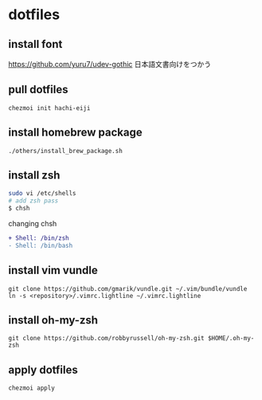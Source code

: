 # dotfiles

## install font
https://github.com/yuru7/udev-gothic
日本語文書向けをつかう

## pull dotfiles

```
chezmoi init hachi-eiji
```

## install homebrew package

```
./others/install_brew_package.sh

```

## install zsh

```bash
sudo vi /etc/shells
# add zsh pass
$ chsh
```

changing chsh

```diff
+ Shell: /bin/zsh
- Shell: /bin/bash
```

## install vim vundle

```
git clone https://github.com/gmarik/vundle.git ~/.vim/bundle/vundle
ln -s <repository>/.vimrc.lightline ~/.vimrc.lightline
```

## install oh-my-zsh

```
git clone https://github.com/robbyrussell/oh-my-zsh.git $HOME/.oh-my-zsh
```

## apply dotfiles

```
chezmoi apply
```
